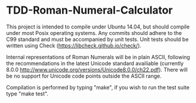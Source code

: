 # TDD-Roman-Numeral-Calculator
This project is intended to compile under Ubuntu 14.04, but should compile under most Posix operating systems.  Any commits should adhere to the C99 standard and must be accompanied by unit tests. Unit tests should be written using Check (https://libcheck.github.io/check/).

Internal representations of Roman Numerals will be in plain ASCII, following the recommendations in the latest Unicode standard availiable (currently 8.0.0 http://www.unicode.org/versions/Unicode8.0.0/ch22.pdf). There will be no support for Unicode code points outside the ASCII range.

Compilation is performed by typing "make", if you wish to run the test suite type "make test".

